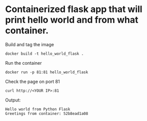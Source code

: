 # Containerized flask app that will print hello world and from what container.

Build and tag the image
```
docker build -t hello_world_flask .
```
Run the container
```
docker run -p 81:81 hello_world_flask
```
Check the page on port 81
```
curl http://<YOUR IP>:81
```

Output:
```
Hello world from Python Flask
Greetings from container: 52b8ead1a08
```

